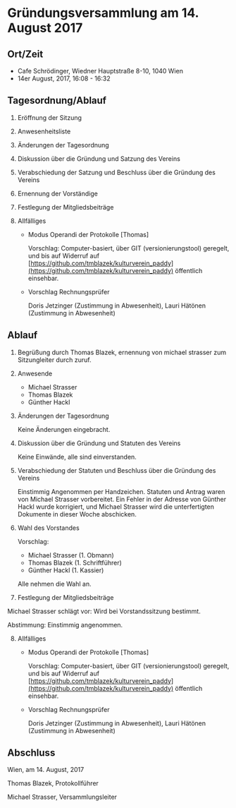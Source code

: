 # Gründungsversammlung am 14. August 2017

## Ort/Zeit
 * Cafe Schrödinger, Wiedner Hauptstraße 8-10, 1040 Wien
 * 14er August, 2017, 16:08 - 16:32 


## Tagesordnung/Ablauf
1. Eröffnung der Sitzung

 2. Anwesenheitsliste

3. Änderungen der Tagesordnung

 4. Diskussion über die Gründung und Satzung des Vereins
 
 5. Verabschiedung der Satzung und Beschluss über die Gründung des Vereins
 
 6. Ernennung der Vorständige

7. Festlegung der Mitgliedsbeiträge

8. Allfälliges

    * Modus Operandi der Protokolle [Thomas]
        
        Vorschlag: Computer-basiert, über GIT (versionierungstool) geregelt, und bis auf Widerruf auf [https://github.com/tmblazek/kulturverein_paddy](https://github.com/tmblazek/kulturverein_paddy) öffentlich einsehbar.
    
    * Vorschlag Rechnungsprüfer 

    
        Doris Jetzinger (Zustimmung in Abwesenheit), 
        Lauri Hätönen (Zustimmung in Abwesenheit)


    

## Ablauf
1. Begrüßung durch Thomas Blazek, ernennung von michael strasser zum Sitzungleiter durch zuruf. 

 2. Anwesende

    * Michael Strasser
    * Thomas Blazek
    * Günther Hackl
 

 
 3. Änderungen der Tagesordnung

    Keine Änderungen eingebracht. 

 4. Diskussion über die Gründung und Statuten des Vereins

    Keine Einwände, alle sind einverstanden. 
 
 5. Verabschiedung der Statuten und Beschluss über die Gründung des Vereins

    Einstimmig Angenommen per Handzeichen. Statuten und Antrag waren von Michael Strasser vorbereitet. Ein Fehler in der Adresse von Günther Hackl wurde korrigiert, und Michael Strasser wird die unterfertigten Dokumente in dieser Woche abschicken. 
 
 6. Wahl des Vorstandes

    Vorschlag: 

    * Michael Strasser (1. Obmann)
    * Thomas Blazek (1. Schriftführer)
    * Günther Hackl (1. Kassier)

    Alle nehmen die Wahl an.


7. Festlegung der Mitgliedsbeiträge

Michael Strasser schlägt vor: Wird bei Vorstandssitzung bestimmt. 

Abstimmung: Einstimmig angenommen.

8. Allfälliges

    * Modus Operandi der Protokolle [Thomas]
        
        Vorschlag: Computer-basiert, über GIT (versionierungstool) geregelt, und bis auf Widerruf auf [https://github.com/tmblazek/kulturverein_paddy](https://github.com/tmblazek/kulturverein_paddy) öffentlich einsehbar.
    
    * Vorschlag Rechnungsprüfer 

        Doris Jetzinger (Zustimmung in Abwesenheit), 
        Lauri Hätönen (Zustimmung in Abwesenheit)

## Abschluss
 Wien, am 14. August, 2017

 Thomas Blazek, Protokollführer
 
 Michael Strasser, Versammlungsleiter